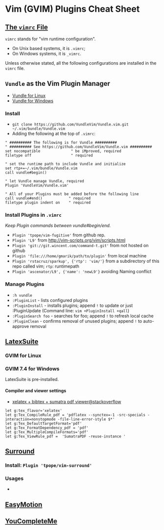# Vim (GVIM) Plugins Cheat Sheet

## [The `vimrc` File](http://vim.wikia.com/wiki/Vimrc)
`vimrc` stands for "vim runtime configuration".
- On Unix based systems, it is `.vimrc`;
- On Windows systems, it is `_vimrc`.

Unless otherwise stated, all the following configurations are installed in the `vimrc` file.

## `Vundle` as the Vim Plugin Manager

- [Vundle for Linux](https://github.com/VundleVim/Vundle.vim)
- [Vundle for Windows](https://github.com/VundleVim/Vundle.vim/wiki/Vundle-for-Windows)

### Install 
  - `git clone https://github.com/VundleVim/Vundle.vim.git ~/.vim/bundle/Vundle.vim`
  - Adding the following at the top of `.vimrc`:
  ```
  " ########## The following is for Vundle ##########
  " ########## See https://github.com/VundleVim/Vundle.vim ########## 
  set nocompatible              " be iMproved, required
  filetype off                  " required

  " set the runtime path to include Vundle and initialize
  set rtp+=~/.vim/bundle/Vundle.vim
  call vundle#begin()

  " let Vundle manage Vundle, required
  Plugin 'VundleVim/Vundle.vim'

  " All of your Plugins must be added before the following line
  call vundle#end()            " required
  filetype plugin indent on    " required
```

### Install Plugins in `.vimrc`
*Keep Plugin commands between vundle#begin/end.*

- `Plugin 'tpope/vim-fugitive'` from github rep.
- `Plugin 'L9'` from http://vim-scripts.org/vim/scripts.html
- `Plugin 'git://git.wincent.com/command-t.git'` from not hosted on github
- `Plugin 'file:///home/gmarik/path/to/plugin'` from local machine
- `Plugin 'rstacruz/sparkup', {'rtp': 'vim/'}`  from a subdirectory of this repo called vim; `rtp`: runtimepath
- `Plugin 'ascenator/L9', {'name': 'newL9'}` avoiding Naming conflict

### Manage Plugins
- `:h vundle`
- `:PluginList`       - lists configured plugins
- `:PluginInstall`    - installs plugins; append `!` to update or just :PluginUpdate (Command line: `vim +PluginInstall +qall`)
- `:PluginSearch foo` - searches for foo; append `!` to refresh local cache
- `:PluginClean`      - confirms removal of unused plugins; append `!` to auto-approve removal

## [LatexSuite](http://vim-latex.sourceforge.net/)

### GVIM for Linux

### GVIM 7.4 for Windows 
LatexSuite is pre-installed.

#### Compiler and viewer settings

- [xelatex + bibtex + sumatra pdf viewer@stackoverflow](http://tex.stackexchange.com/a/103807/23098)
```
let g:tex_flavor='xelatex'
let g:Tex_CompileRule_pdf = 'pdflatex --synctex=-1 -src-specials -interaction=nonstopmode -file-line-error-style $*'
let g:Tex_DefaultTargetFormat='pdf'
let g:Tex_FormatDependency_pdf = 'pdf'
let g:Tex_MultipleCompileFormats='pdf'
let g:Tex_ViewRule_pdf =  'SumatraPDF -reuse-instance '
```

## [Surround](https://github.com/tpope/vim-surround)

### Install: `Plugin 'tpope/vim-surround'`
### Usages
- 

## [EasyMotion](https://github.com/easymotion/vim-easymotion) 

## [YouCompleteMe](https://github.com/Valloric/YouCompleteMe)

